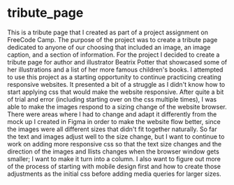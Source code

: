 # tribute_page

This is a tribute page that I created as part of a project assignment on FreeCode Camp. The purpose of the project was to create a tribute page dedicated to anyone of our choosing that included an image, an image caption, and a section of information. For the project I decided to create a tribute page for author and illustrator Beatrix Potter that showcased some of her illustrations and a list of her more famous children's books. I attempted to use this project as a starting opportunity to continue practicing creating responsive websites. It presented a bit of a struggle as I didn't know how to start applying css that would make the website responsive. After quite a bit of trial and error (including starting over on the css multiple times), I was able to make the images respond to a sizing change of the website browser. There were areas where I had to change and adapt it differently from the mock up I created in Figma in order to make the website flow better, since the images were all different sizes that didn't fit together naturally. So far the text and images adjust well to the size change, but I want to continue to work on adding more responsive css so that the text size changes and the direction of the images and llists changes when the browser window gets smaller; I want to make it turn into a column. I also want to figure out more of the process of starting with mobile design first and how to create those adjustments as the initial css before adding media queries for larger sizes.
